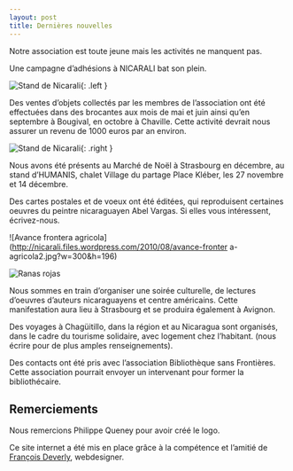 ```yaml
---
layout: post
title: Dernières nouvelles
---
```


Notre association est toute jeune mais les activités ne manquent pas.

Une campagne d’adhésions à NICARALI bat son plein.

![Stand de Nicarali](http://nicarali.files.wordpress.com/2010/08/stand-gorda2-27_11_10-111.jpg?w=199&h=300){: .left }

Des ventes d’objets collectés par les membres de l’association ont été effectuées dans des brocantes aux mois de mai et juin ainsi qu’en septembre à Bougival, en octobre à Chaville. Cette activité devrait nous assurer un revenu de 1000 euros par an environ.

![Stand de Nicarali](http://nicarali.files.wordpress.com/2010/08/stand-27_11_10-6.jpg?w=300&h=199){: .right }

Nous avons été présents au Marché de Noël à Strasbourg en décembre, au stand d’HUMANIS, chalet Village du partage Place Kléber, les 27 novembre et 14 décembre.

Des cartes postales et de voeux ont été éditées, qui reproduisent certaines oeuvres du peintre nicaraguayen Abel Vargas. Si elles vous intéressent, écrivez-nous.

![Avance frontera agricola](http://nicarali.files.wordpress.com/2010/08/avance-fronter
a-agricola2.jpg?w=300&h=196)

![Ranas rojas](http://nicarali.files.wordpress.com/2010/08/ranas-rojas.jpg?w=300&h=220)

Nous sommes en train d’organiser une soirée culturelle, de lectures d’oeuvres d’auteurs nicaraguayens et centre américains. Cette manifestation aura lieu à Strasbourg  et se produira également à Avignon.

Des voyages à Chagüitillo, dans la région et au Nicaragua sont organisés, dans le cadre du tourisme solidaire, avec logement chez l’habitant. (nous écrire pour de plus amples renseignements).

Des contacts ont été pris avec l’association Bibliothèque sans Frontières. Cette association pourrait envoyer un intervenant pour former la bibliothécaire.

Remerciements
-------------

Nous remercions Philippe Queney pour avoir créé le logo.

Ce site internet a été mis en place grâce à la compétence et l’amitié de [François Deverly](www.fdeverly.fr), webdesigner.


